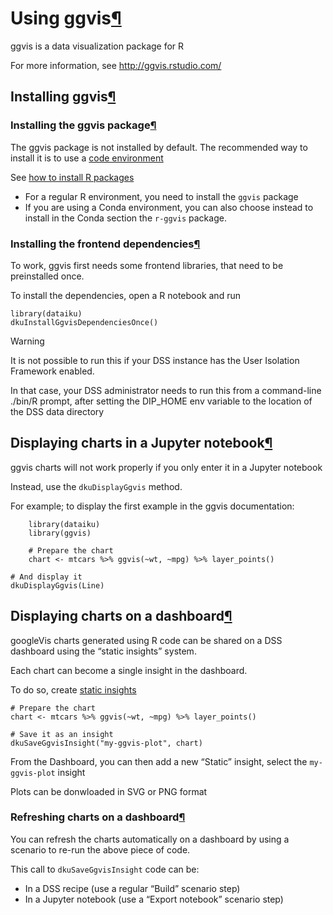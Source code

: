 Using ggvis[¶](#using-ggvis "Permalink to this heading")
========================================================


ggvis is a data visualization package for R


For more information, see <http://ggvis.rstudio.com/>



Installing ggvis[¶](#installing-ggvis "Permalink to this heading")
------------------------------------------------------------------



### Installing the ggvis package[¶](#installing-the-ggvis-package "Permalink to this heading")


The ggvis package is not installed by default. The recommended way to install it is to use a [code environment](../code-envs/index.html)


See [how to install R packages](packages.html)


* For a regular R environment, you need to install the `ggvis` package
* If you are using a Conda environment, you can also choose instead to install in the Conda section the `r-ggvis` package.




### Installing the frontend dependencies[¶](#installing-the-frontend-dependencies "Permalink to this heading")


To work, ggvis first needs some frontend libraries, that need to be preinstalled once.


To install the dependencies, open a R notebook and run



```
library(dataiku)
dkuInstallGgvisDependenciesOnce()

```



Warning


It is not possible to run this if your DSS instance has the User Isolation Framework enabled.


In that case, your DSS administrator needs to run this from a command\-line ./bin/R prompt, after
setting the DIP\_HOME env variable to the location of the DSS data directory






Displaying charts in a Jupyter notebook[¶](#displaying-charts-in-a-jupyter-notebook "Permalink to this heading")
----------------------------------------------------------------------------------------------------------------


ggvis charts will not work properly if you only enter it in a Jupyter notebook


Instead, use the `dkuDisplayGgvis` method.


For example; to display the first example in the ggvis documentation:



```
    library(dataiku)
    library(ggvis)

    # Prepare the chart
    chart <- mtcars %>% ggvis(~wt, ~mpg) %>% layer_points()

# And display it
dkuDisplayGgvis(Line)

```




Displaying charts on a dashboard[¶](#displaying-charts-on-a-dashboard "Permalink to this heading")
--------------------------------------------------------------------------------------------------


googleVis charts generated using R code can be shared on a DSS dashboard using the “static insights” system.


Each chart can become a single insight in the dashboard.


To do so, create [static insights](../R-api/static_insights.html)



```
# Prepare the chart
chart <- mtcars %>% ggvis(~wt, ~mpg) %>% layer_points()

# Save it as an insight
dkuSaveGgvisInsight("my-ggvis-plot", chart)

```


From the Dashboard, you can then add a new “Static” insight, select the `my-ggvis-plot` insight


Plots can be donwloaded in SVG or PNG format



### Refreshing charts on a dashboard[¶](#refreshing-charts-on-a-dashboard "Permalink to this heading")


You can refresh the charts automatically on a dashboard by using a scenario to re\-run the above piece of code.


This call to `dkuSaveGgvisInsight` code can be:


* In a DSS recipe (use a regular “Build” scenario step)
* In a Jupyter notebook (use a “Export notebook” scenario step)